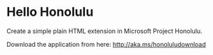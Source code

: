 # Hello Honolulu
Create a simple plain HTML extension in Microsoft Project Honolulu.

Download the application from here: http://aka.ms/honoluludownload
